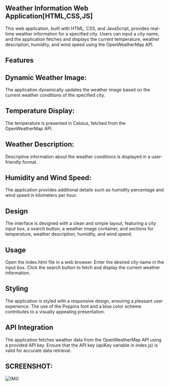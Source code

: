 ## Weather Information Web Application[HTML,CSS,JS]

This web application, built with HTML, CSS, and JavaScript, 
provides real-time weather information for a specified city.
 Users can input a city name, and the application fetches and displays the current temperature, weather description, humidity, and wind speed using the OpenWeatherMap API.

## Features

## Dynamic Weather Image: 
The application dynamically updates the weather image based on the current weather conditions of the specified city.

## Temperature Display: 
The temperature is presented in Celsius, fetched from the OpenWeatherMap API.

## Weather Description:
 Descriptive information about the weather conditions is displayed in a user-friendly format.

## Humidity and Wind Speed:
 The application provides additional details such as humidity percentage and wind speed in kilometers per hour.

## Design

The interface is designed with a clean and simple layout, featuring a city input box, a search button, a weather image container, and sections for temperature, weather description, humidity, and wind speed.

## Usage

Open the index.html file in a web browser.
Enter the desired city name in the input box.
Click the search button to fetch and display the current weather information.
## Styling
The application is styled with a responsive design, ensuring a pleasant user experience. The use of the Poppins font and a blue color scheme contributes to a visually appealing presentation.

## API Integration
The application fetches weather data from the OpenWeatherMap API using a provided API key. Ensure that the API key (apiKey variable in index.js) is valid for accurate data retrieval.
## SCREENSHOT:

![IMG](https://github.com/Ruksana-begum/weather-app/assets/127771632/81f0cd9b-3892-496c-b1c9-c2fbcc290778)

